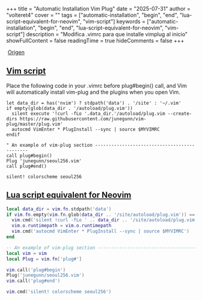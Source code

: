 +++
title = "Automatic Installation Vim Plug"
date = "2025-07-31"
author = "volteret4"
cover = ""
tags = ["automatic-installation", "begin", "end", "lua-script-equivalent-for-neovim", "vim-script"]
keywords = ["automatic-installation", "begin", "end", "lua-script-equivalent-for-neovim", "vim-script"]
description = "Modifica .vimrc para que installe vimplug al inicio"
showFullContent = false
readingTime = true
hideComments = false
+++



  [Origen](https://junegunn.github.io/vim-plug/tips/automatic-installation/#automatic-installation)

## [Vim script](https://junegunn.github.io/vim-plug/tips/automatic-installation/#vim-script)

Place the following code in your .vimrc before plug#begin() call, and Vim will automatically install vim-plug and the plugins when you open Vim.

```vim
let data_dir = has('nvim') ? stdpath('data') . '/site' : '~/.vim'
if empty(glob(data_dir . '/autoload/plug.vim'))
  silent execute '!curl -fLo '.data_dir.'/autoload/plug.vim --create-dirs https://raw.githubusercontent.com/junegunn/vim-plug/master/plug.vim'
  autocmd VimEnter * PlugInstall --sync | source $MYVIMRC
endif

" An example of vim-plug section ---------------------------------------------
call plug#begin()
Plug 'junegunn/seoul256.vim'
call plug#end()

silent! colorscheme seoul256
```

## [Lua script equivalent for Neovim](https://junegunn.github.io/vim-plug/tips/automatic-installation/#lua-script-equivalent-for-neovim)

```lua
local data_dir = vim.fn.stdpath('data')
if vim.fn.empty(vim.fn.glob(data_dir .. '/site/autoload/plug.vim')) == 1 then
  vim.cmd('silent !curl -fLo ' .. data_dir .. '/site/autoload/plug.vim --create-dirs https://raw.githubusercontent.com/junegunn/vim-plug/master/plug.vim')
  vim.o.runtimepath = vim.o.runtimepath
  vim.cmd('autocmd VimEnter * PlugInstall --sync | source $MYVIMRC')
end

-- An example of vim-plug section --------------------------------------------
local vim = vim
local Plug = vim.fn['plug#']

vim.call('plug#begin')
Plug('junegunn/seoul256.vim')
vim.call('plug#end')

vim.cmd('silent! colorscheme seoul256')
